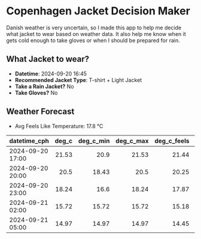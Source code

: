 
# Copenhagen Jacket Decision Maker

Danish weather is very uncertain, so I made this app to help me decide what jacket to wear based on weather data. 
It also help me know when it gets cold enough to take gloves or when I should be prepared for rain.

## What Jacket to wear?

- **Datetime**: 2024-09-20 16:45
- **Recommended Jacket Type**: T-shirt + Light Jacket
- **Take a Rain Jacket?** No
- **Take Gloves?** No

## Weather Forecast
- Avg Feels Like Temperature: 17.8 °C

| datetime_cph     |   deg_c |   deg_c_min |   deg_c_max |   deg_c_feels | weather   | wind   | rain   |
|:-----------------|--------:|------------:|------------:|--------------:|:----------|:-------|:-------|
| 2024-09-20 17:00 |   21.53 |       20.9  |       21.53 |         21.44 | Clear     | Low    | None   |
| 2024-09-20 20:00 |   20.5  |       18.43 |       20.5  |         20.25 | Clear     | Low    | None   |
| 2024-09-20 23:00 |   18.24 |       16.6  |       18.24 |         17.87 | Clear     | Low    | None   |
| 2024-09-21 02:00 |   15.72 |       15.72 |       15.72 |         15.18 | Clear     | Low    | None   |
| 2024-09-21 05:00 |   14.97 |       14.97 |       14.97 |         14.45 | Clouds    | Low    | None   |
        